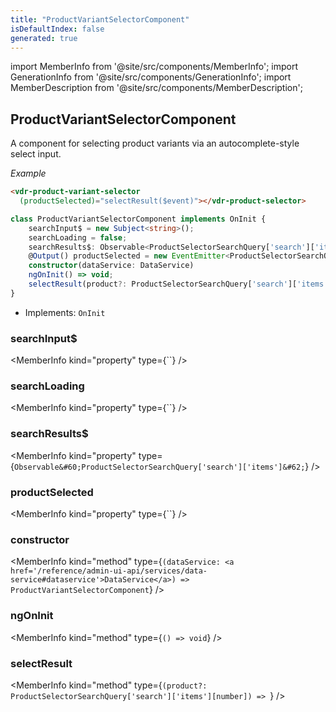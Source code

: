 ```yaml
---
title: "ProductVariantSelectorComponent"
isDefaultIndex: false
generated: true
---
```

<!-- This file was generated from the Vendure source. Do not modify. Instead, re-run the "docs:build" script -->
import MemberInfo from '@site/src/components/MemberInfo';
import GenerationInfo from '@site/src/components/GenerationInfo';
import MemberDescription from '@site/src/components/MemberDescription';


## ProductVariantSelectorComponent

<GenerationInfo sourceFile="packages/admin-ui/src/lib/core/src/shared/components/product-variant-selector/product-variant-selector.component.ts" sourceLine="21" packageName="@bb-vendure/admin-ui" />

A component for selecting product variants via an autocomplete-style select input.

*Example*

```HTML
<vdr-product-variant-selector
  (productSelected)="selectResult($event)"></vdr-product-selector>
```

```ts title="Signature"
class ProductVariantSelectorComponent implements OnInit {
    searchInput$ = new Subject<string>();
    searchLoading = false;
    searchResults$: Observable<ProductSelectorSearchQuery['search']['items']>;
    @Output() productSelected = new EventEmitter<ProductSelectorSearchQuery['search']['items'][number]>();
    constructor(dataService: DataService)
    ngOnInit() => void;
    selectResult(product?: ProductSelectorSearchQuery['search']['items'][number]) => ;
}
```
* Implements: <code>OnInit</code>



<div className="members-wrapper">

### searchInput$

<MemberInfo kind="property" type={``}   />


### searchLoading

<MemberInfo kind="property" type={``}   />


### searchResults$

<MemberInfo kind="property" type={`Observable&#60;ProductSelectorSearchQuery['search']['items']&#62;`}   />


### productSelected

<MemberInfo kind="property" type={``}   />


### constructor

<MemberInfo kind="method" type={`(dataService: <a href='/reference/admin-ui-api/services/data-service#dataservice'>DataService</a>) => ProductVariantSelectorComponent`}   />


### ngOnInit

<MemberInfo kind="method" type={`() => void`}   />


### selectResult

<MemberInfo kind="method" type={`(product?: ProductSelectorSearchQuery['search']['items'][number]) => `}   />




</div>

